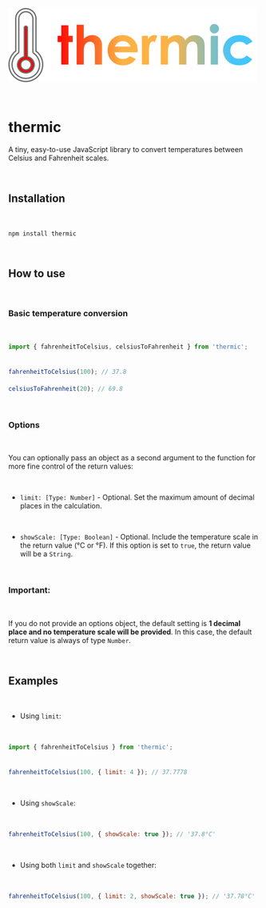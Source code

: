 ![thermic.js](https://github.com/simonrevill/thermic/raw/master/img/thermic-logo.png "thermic.js")

<br>

# thermic

A tiny, easy-to-use JavaScript library to convert temperatures between Celsius and Fahrenheit scales.

<br>

## Installation  

<br>

```
npm install thermic
```

<br>

## How to use  

<br>

### Basic temperature conversion  

<br>

```js
import { fahrenheitToCelsius, celsiusToFahrenheit } from 'thermic';


fahrenheitToCelsius(100); // 37.8

celsiusToFahrenheit(20); // 69.8
```

<br>

### Options

<br>

You can optionally pass an object as a second argument to the function for more fine control of the return values:

<br>

- `limit: [Type: Number]` -  Optional. Set the maximum amount of decimal places in the calculation.

<br>

- `showScale: [Type: Boolean]` -  Optional. Include the temperature scale in the return value (°C or °F). If this option is set to `true`, the return value will be a `String`. 

<br>

### Important:

<br>

If you do not provide an options object, the default setting is **1 decimal place and no temperature scale will be provided**.
In this case, the default return value is always of type `Number`.

<br>

## Examples

<br>

- Using `limit`:

<br>

```js
import { fahrenheitToCelsius } from 'thermic';


fahrenheitToCelsius(100, { limit: 4 }); // 37.7778
```

<br>

- Using `showScale`:

<br>

```js
fahrenheitToCelsius(100, { showScale: true }); // '37.8°C'
```

<br>

- Using both `limit` and `showScale` together:

<br>

```js
fahrenheitToCelsius(100, { limit: 2, showScale: true }); // '37.78°C'
```